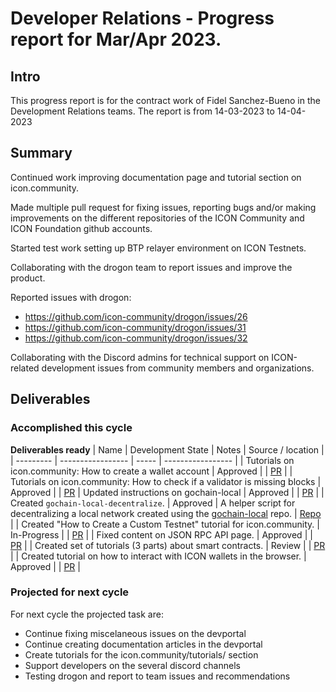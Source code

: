 # Developer Relations - Progress report for Mar/Apr 2023.

## Intro
This progress report is for the contract work of Fidel Sanchez-Bueno in the Development Relations teams. The report is from  14-03-2023 to 14-04-2023

## Summary

Continued work improving documentation page and tutorial section on icon.community.

Made multiple pull request for fixing issues, reporting bugs and/or making improvements on the different repositories of the ICON Community and ICON Foundation github accounts.

Started test work setting up BTP relayer environment on ICON Testnets.

Collaborating with the drogon team to report issues and improve the product.

Reported issues with drogon:
* https://github.com/icon-community/drogon/issues/26
* https://github.com/icon-community/drogon/issues/31
* https://github.com/icon-community/drogon/issues/32

Collaborating  with the Discord admins for technical support on ICON-related development issues from community members and organizations.

## Deliverables

### Accomplished this cycle

__Deliverables ready__
| Name | Development State | Notes | Source / location |
| --------- | ----------------- | ----- | ----------------- |
| Tutorials on icon.community: How to create a wallet account | Approved |  | [PR](https://github.com/icon-community/icon.community/pull/151) |
| Tutorials on icon.community: How to check if a validator is missing blocks | Approved |  | [PR](https://github.com/icon-community/icon.community/pull/151)
| Updated instructions on gochain-local | Approved |  | [PR](https://github.com/icon-project/gochain-local/pull/6) |
| Created `gochain-local-decentralize`. | Approved | A helper script for decentralizing a local network created using the [gochain-local](https://github.com/icon-project/gochain-local) repo. | [Repo](https://github.com/icon-community/gochain-local-decentralize) |
| Created "How to Create a Custom Testnet" tutorial for icon.community. | In-Progress |  | [PR](https://github.com/icon-community/icon.community/pull/162) |
| Fixed content on JSON RPC API page. | Approved |  | [PR](https://github.com/FidelVe/devportal/commit/200c01482e8f970539cefbb7e6e4fe53f5c768fc) |
| Created set of tutorials (3 parts) about smart contracts. | Review |  | [PR](https://github.com/icon-community/icon.community/pull/168) |
| Created tutorial on how to interact with ICON wallets in the browser. | Approved |  | [PR](https://github.com/icon-community/icon.community/pull/165) |

### Projected for next cycle

For next cycle the projected task are:
* Continue fixing miscelaneous issues on the devportal
* Continue creating documentation articles in the devportal
* Create tutorials for the icon.community/tutorials/ section
* Support developers on the several discord channels
* Testing drogon and report to team issues and recommendations
